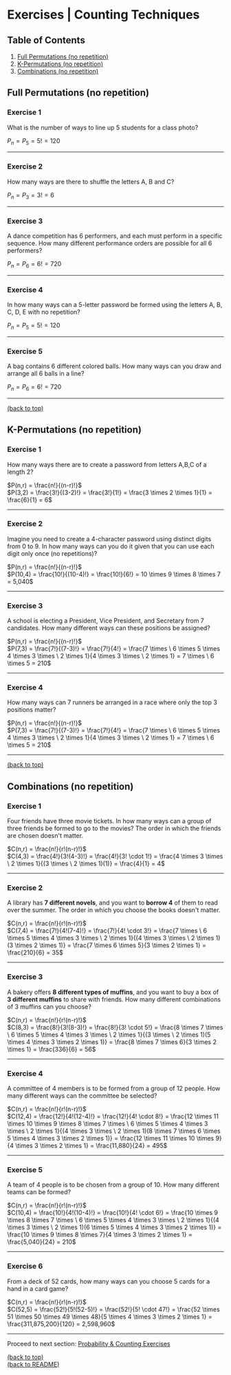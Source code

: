 # Exercises | Counting Techniques

## Table of Contents

1. [Full Permutations (no repetition)](#full-permutations-no-repetition)
2. [K-Permutations (no repetition)](#k-permutations-no-repetition)
3. [Combinations (no repetition)](#combinations-no-repetition)

## Full Permutations (no repetition)

### Exercise 1

What is the number of ways to line up 5 students for a class photo?

$P_n = P_5 = 5! = 120$

---

### Exercise 2

How many ways are there to shuffle the letters A, B and C?

$P_n = P_3 = 3! = 6$

---

### Exercise 3

A dance competition has 6 performers, and each must perform in a specific sequence. How many different performance orders are possible for all 6 performers?

$P_n = P_6 = 6! = 720$

---

### Exercise 4

In how many ways can a 5-letter password be formed using the letters A, B, C, D, E with no repetition?

$P_n = P_5 = 5! = 120$

---

### Exercise 5

A bag contains 6 different colored balls. How many ways can you draw and arrange all 6 balls in a line?

$P_n = P_6 = 6! = 720$

---

[(back to top)](#table-of-contents)

## K-Permutations (no repetition)

### Exercise 1

How many ways there are to create a password from letters A,B,C of a length 2?

$P(n,r) = \frac{n!}{(n-r)!}$  
$P(3,2) = \frac{3!}{(3-2)!} = \frac{3!}{1!} = \frac{3 \times 2 \times 1}{1} = \frac{6}{1} = 6$

---

### Exercise 2

Imagine you need to create a 4-character password using distinct digits from 0 to 9. In how many ways can you do it given that you can use each digit only once (no repetitions)?

$P(n,r) = \frac{n!}{(n-r)!}$  
$P(10,4) = \frac{10!}{(10-4)!} = \frac{10!}{6!} = 10 \times 9 \times 8 \times 7 = 5,040$

---

### Exercise 3

A school is electing a President, Vice President, and Secretary from 7 candidates. How many different ways can these positions be assigned?

$P(n,r) = \frac{n!}{(n-r)!}$  
$P(7,3) = \frac{7!}{(7-3)!} = \frac{7!}{4!} = \frac{7 \times \ 6 \times 5 \times 4 \times 3 \times \ 2 \times 1}{4 \times 3 \times \ 2 \times 1} = 7 \times \ 6 \times 5 = 210$

---

### Exercise 4

How many ways can 7 runners be arranged in a race where only the top 3 positions matter?

$P(n,r) = \frac{n!}{(n-r)!}$  
$P(7,3) = \frac{7!}{(7-3)!} = \frac{7!}{4!} = \frac{7 \times \ 6 \times 5 \times 4 \times 3 \times \ 2 \times 1}{4 \times 3 \times \ 2 \times 1} = 7 \times \ 6 \times 5 = 210$

---

[(back to top)](#table-of-contents)

## Combinations (no repetition)

### Exercise 1

Four friends have three movie tickets. In how many ways can a group of three friends be formed to go to the movies? The order in which the friends are chosen doesn't matter.

$C(n,r) = \frac{n!}{r!(n-r)!}$  
$C(4,3) = \frac{4!}{3!(4-3)!} = \frac{4!}{3! \cdot 1!} = \frac{4 \times 3 \times \ 2 \times 1}{(3 \times \ 2 \times 1)(1)} = \frac{4}{1} = 4$

---

### Exercise 2

A library has **7 different novels**, and you want to **borrow 4** of them to read over the summer. The order in which you choose the books doesn't matter.

$C(n,r) = \frac{n!}{r!(n-r)!}$  
$C(7,4) = \frac{7!}{4!(7-4)!} = \frac{7!}{4! \cdot 3!} = \frac{7 \times \ 6 \times 5 \times 4 \times 3 \times \ 2 \times 1}{(4 \times 3 \times \ 2 \times 1)(3 \times 2 \times 1)} = \frac{7 \times 6 \times 5}{3 \times 2 \times 1} = \frac{210}{6} = 35$

---

### Exercise 3

A bakery offers **8 different types of muffins**, and you want to buy a box of **3 different muffins** to share with friends. How many different combinations of 3 muffins can you choose?

$C(n,r) = \frac{n!}{r!(n-r)!}$  
$C(8,3) = \frac{8!}{3!(8-3)!} = \frac{8!}{3! \cdot 5!} = \frac{8 \times 7 \times \ 6 \times 5 \times 4 \times 3 \times \ 2 \times 1}{(3 \times \ 2 \times 1)(5 \times 4 \times 3 \times 2 \times 1)} = \frac{8 \times 7 \times 6}{3 \times 2 \times 1} = \frac{336}{6} = 56$

---

### Exercise 4

A committee of 4 members is to be formed from a group of 12 people. How many different ways can the committee be selected?

$C(n,r) = \frac{n!}{r!(n-r)!}$  
$C(12,4) = \frac{12!}{4!(12-4)!} = \frac{12!}{4! \cdot 8!} = \frac{12 \times 11 \times 10 \times 9 \times 8 \times 7 \times \ 6 \times 5 \times 4 \times 3 \times \ 2 \times 1}{(4 \times 3 \times \ 2 \times 1)(8 \times 7 \times 6 \times 5 \times 4 \times 3 \times 2 \times 1)} = \frac{12 \times 11 \times 10 \times 9}{4 \times 3 \times 2 \times 1} = \frac{11,880}{24} = 495$

---

### Exercise 5

A team of 4 people is to be chosen from a group of 10. How many different teams can be formed?

$C(n,r) = \frac{n!}{r!(n-r)!}$  
$C(10,4) = \frac{10!}{4!(10-4)!} = \frac{10!}{4! \cdot 6!} = \frac{10 \times 9 \times 8 \times 7 \times \ 6 \times 5 \times 4 \times 3 \times \ 2 \times 1}{(4 \times 3 \times \ 2 \times 1)(6 \times 5 \times 4 \times 3 \times 2 \times 1)} = \frac{10 \times 9 \times 8 \times 7}{4 \times 3 \times 2 \times 1} = \frac{5,040}{24} = 210$

---

### Exercise 6

From a deck of 52 cards, how many ways can you choose 5 cards for a hand in a card game?

$C(n,r) = \frac{n!}{r!(n-r)!}$  
$C(52,5) = \frac{52!}{5!(52-5)!} = \frac{52!}{5! \cdot 47!} = \frac{52 \times 51 \times 50 \times 49 \times 48}{5 \times 4 \times 3 \times 2 \times 1} = \frac{311,875,200}{120} = 2,598,960$

---

Proceed to next section: [Probability & Counting Exercises](/s01_probability_intro/exercises-probability-counting.md)

[(back to top)](#table-of-contents)  
[(back to README)](/README.md)
